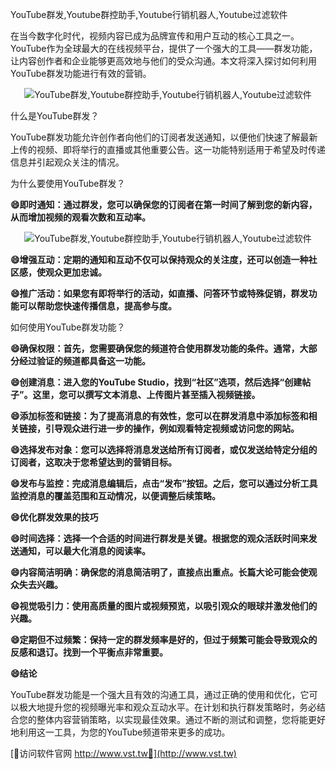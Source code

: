 YouTube群发,Youtube群控助手,Youtube行销机器人,Youtube过滤软件

在当今数字化时代，视频内容已成为品牌宣传和用户互动的核心工具之一。YouTube作为全球最大的在线视频平台，提供了一个强大的工具——群发功能，让内容创作者和企业能够更高效地与他们的受众沟通。本文将深入探讨如何利用YouTube群发功能进行有效的营销。

 <center><img src="https://vst.tw/MP4/tuiguang/png/0.png" alt="YouTube群发,Youtube群控助手,Youtube行销机器人,Youtube过滤软件"></center>

什么是YouTube群发？

YouTube群发功能允许创作者向他们的订阅者发送通知，以便他们快速了解最新上传的视频、即将举行的直播或其他重要公告。这一功能特别适用于希望及时传递信息并引起观众关注的情况。

为什么要使用YouTube群发？

**😄即时通知：通过群发，您可以确保您的订阅者在第一时间了解到您的新内容，从而增加视频的观看次数和互动率。**

 <center><img src="https://vst.tw/MP4/tuiguang/png/1.png" alt="YouTube群发,Youtube群控助手,Youtube行销机器人,Youtube过滤软件"></center>

**😄增强互动：定期的通知和互动不仅可以保持观众的关注度，还可以创造一种社区感，使观众更加忠诚。**

**😄推广活动：如果您有即将举行的活动，如直播、问答环节或特殊促销，群发功能可以帮助您快速传播信息，提高参与度。**

如何使用YouTube群发功能？

**😄确保权限：首先，您需要确保您的频道符合使用群发功能的条件。通常，大部分经过验证的频道都具备这一功能。**

**😄创建消息：进入您的YouTube Studio，找到“社区”选项，然后选择“创建帖子”。这里，您可以撰写文本消息、上传图片甚至插入视频链接。**

**😄添加标签和链接：为了提高消息的有效性，您可以在群发消息中添加标签和相关链接，引导观众进行进一步的操作，例如观看特定视频或访问您的网站。**

**😄选择发布对象：您可以选择将消息发送给所有订阅者，或仅发送给特定分组的订阅者，这取决于您希望达到的营销目标。**

**😄发布与监控：完成消息编辑后，点击“发布”按钮。之后，您可以通过分析工具监控消息的覆盖范围和互动情况，以便调整后续策略。**

**😄优化群发效果的技巧**

**😄时间选择：选择一个合适的时间进行群发是关键。根据您的观众活跃时间来发送通知，可以最大化消息的阅读率。**

**😄内容简洁明确：确保您的消息简洁明了，直接点出重点。长篇大论可能会使观众失去兴趣。**

**😄视觉吸引力：使用高质量的图片或视频预览，以吸引观众的眼球并激发他们的兴趣。**

**😄定期但不过频繁：保持一定的群发频率是好的，但过于频繁可能会导致观众的反感和退订。找到一个平衡点非常重要。**

**😄结论**

YouTube群发功能是一个强大且有效的沟通工具，通过正确的使用和优化，它可以极大地提升您的视频曝光率和观众互动水平。在计划和执行群发策略时，务必结合您的整体内容营销策略，以实现最佳效果。通过不断的测试和调整，您将能更好地利用这一工具，为您的YouTube频道带来更多的成功。


[👻访问软件官网 http://www.vst.tw👻](http://www.vst.tw)
